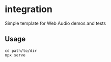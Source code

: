# integration

Simple template for Web Audio demos and tests

## Usage

```
cd path/to/dir
npx serve
```
